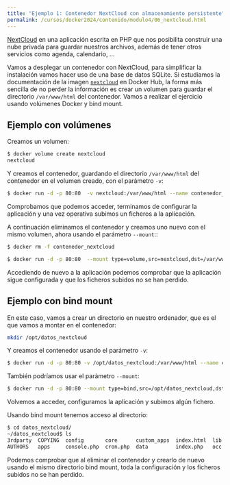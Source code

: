 ```yaml
---
title: "Ejemplo 1: Contenedor NextCloud con almacenamiento persistente"
permalink: /cursos/docker2024/contenido/modulo4/06_nextcloud.html
---
```


[NextCloud](https://nextcloud.com/es/) en una aplicación escrita en PHP que nos posibilita construir una nube privada para guardar nuestros archivos, además de tener otros servicios como agenda, calendario, ...

Vamos a desplegar un contenedor con NextCloud, para simplificar la instalación vamos hacer uso de una base de datos SQLite. Si estudiamos la documentación de la imagen [`nextcloud`](https://hub.docker.com/_/nextcloud) en Docker Hub, la forma más sencilla de no perder la información es crear un volumen para guardar el directorio `/var/www/html` del contenedor. Vamos a realizar el ejercicio usando volúmenes Docker y bind mount.

## Ejemplo con volúmenes

Creamos un volumen:

```bash
$ docker volume create nextcloud
nextcloud
```

Y creamos el contenedor, guardando el directorio `/var/www/html` del contenedor en el volumen creado, con el parámetro `-v`:

```bash
$ docker run -d -p 80:80  -v nextcloud:/var/www/html --name contenedor_nextcloud nextcloud:28.0.1
```

Comprobamos que podemos acceder, terminamos de configurar la aplicación y una vez operativa subimos un ficheros a la aplicación.

A continuación eliminamos el contenedor y creamos uno nuevo con el mismo volumen, ahora usando el parámetro `--mount`::

```bash
$ docker rm -f contenedor_nextcloud

$ docker run -d -p 80:80  --mount type=volume,src=nextcloud,dst=/var/www/html --name contenedor_nextcloud nextcloud:28.0.1
```
Accediendo de nuevo a la aplicación podemos comprobar que la aplicación sigue configurada y que los ficheros subidos no se han perdido.

## Ejemplo con bind mount

En este caso, vamos a crear un directorio en nuestro ordenador, que es el que vamos a montar en el contenedor:

```bash
mkdir /opt/datos_nextcloud
```

Y creamos el contenedor usando el parámetro `-v`:

```bash
$ docker run -d -p 80:80 -v /opt/datos_nextcloud:/var/www/html --name contenedor_nextcloud nextcloud:28.0.1
```

También podríamos usar el parámetro `--mount`:

```bash
$ docker run -d -p 80:80 --mount type=bind,src=/opt/datos_nextcloud,dst=/var/www/html --name contenedor_nextcloud nextcloud:28.0.1
```

Volvemos a acceder, configuramos la aplicación y subimos algún fichero.

Usando bind mount tenemos acceso al directorio:

```bash
$ cd datos_nextcloud/
~/datos_nextcloud$ ls
3rdparty  COPYING  config       core      custom_apps  index.html  lib  ocm-provider  ocs-provider  remote.php  robots.txt  themes
AUTHORS   apps     console.php  cron.php  data         index.php   occ  ocs           public.php    resources   status.php  version.php
```

Podemos comprobar que al eliminar el contenedor y crearlo de nuevo usando el mismo directorio bind mount, toda la configuración y los ficheros subidos no se han perdido.
